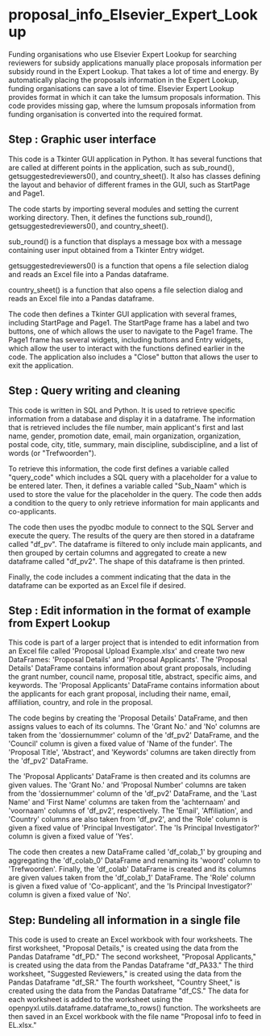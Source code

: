 # proposal_info_Elsevier_Expert_Lookup
Funding organisations who use Elsevier Expert Lookup for searching reviewers for subsidy applications manually place proposals information per subsidy round in the Expert Lookup. That takes a lot of time and energy. By automatically placing the proposals information in the Expert Lookup, funding organisations can save a lot of time. Elsevier Expert Lookup provides format in which it can take the lumsum proposals information. This code provides missing gap, where the lumsum proposals information from funding organisation is converted into the required format.

## Step : Graphic user interface

This code is a Tkinter GUI application in Python. It has several functions that are called at different points in the application, such as sub_round(), getsuggestedreviewers0(), and country_sheet(). It also has classes defining the layout and behavior of different frames in the GUI, such as StartPage and Page1.

The code starts by importing several modules and setting the current working directory. Then, it defines the functions sub_round(), getsuggestedreviewers0(), and country_sheet().

sub_round() is a function that displays a message box with a message containing user input obtained from a Tkinter Entry widget.

getsuggestedreviewers0() is a function that opens a file selection dialog and reads an Excel file into a Pandas dataframe.

country_sheet() is a function that also opens a file selection dialog and reads an Excel file into a Pandas dataframe.

The code then defines a Tkinter GUI application with several frames, including StartPage and Page1. The StartPage frame has a label and two buttons, one of which allows the user to navigate to the Page1 frame. The Page1 frame has several widgets, including buttons and Entry widgets, which allow the user to interact with the functions defined earlier in the code. The application also includes a "Close" button that allows the user to exit the application.

## Step : Query writing and cleaning
This code is written in SQL and Python. It is used to retrieve specific information from a database and display it in a dataframe. The information that is retrieved includes the file number, main applicant's first and last name, gender, promotion date, email, main organization, organization, postal code, city, title, summary, main discipline, subdiscipline, and a list of words (or "Trefwoorden").

To retrieve this information, the code first defines a variable called "query_code" which includes a SQL query with a placeholder for a value to be entered later. Then, it defines a variable called "Sub_Naam" which is used to store the value for the placeholder in the query. The code then adds a condition to the query to only retrieve information for main applicants and co-applicants.

The code then uses the pyodbc module to connect to the SQL Server and execute the query. The results of the query are then stored in a dataframe called "df_pv". The dataframe is filtered to only include main applicants, and then grouped by certain columns and aggregated to create a new dataframe called "df_pv2". The shape of this dataframe is then printed.

Finally, the code includes a comment indicating that the data in the dataframe can be exported as an Excel file if desired.

## Step : Edit information in the format of example from Expert Lookup
This code is part of a larger project that is intended to edit information from an Excel file called 'Proposal Upload Example.xlsx' and create two new DataFrames: 'Proposal Details' and 'Proposal Applicants'. The 'Proposal Details' DataFrame contains information about grant proposals, including the grant number, council name, proposal title, abstract, specific aims, and keywords. The 'Proposal Applicants' DataFrame contains information about the applicants for each grant proposal, including their name, email, affiliation, country, and role in the proposal.

The code begins by creating the 'Proposal Details' DataFrame, and then assigns values to each of its columns. The 'Grant No.' and 'No' columns are taken from the 'dossiernummer' column of the 'df_pv2' DataFrame, and the 'Council' column is given a fixed value of 'Name of the funder'. The 'Proposal Title', 'Abstract', and 'Keywords' columns are taken directly from the 'df_pv2' DataFrame.

The 'Proposal Applicants' DataFrame is then created and its columns are given values. The 'Grant No.' and 'Proposal Number' columns are taken from the 'dossiernummer' column of the 'df_pv2' DataFrame, and the 'Last Name' and 'First Name' columns are taken from the 'achternaam' and 'voornaam' columns of 'df_pv2', respectively. The 'Email', 'Affiliation', and 'Country' columns are also taken from 'df_pv2', and the 'Role' column is given a fixed value of 'Principal Investigator'. The 'Is Principal Investigator?' column is given a fixed value of 'Yes'.

The code then creates a new DataFrame called 'df_colab_1' by grouping and aggregating the 'df_colab_0' DataFrame and renaming its 'woord' column to 'Trefwoorden'. Finally, the 'df_colab' DataFrame is created and its columns are given values taken from the 'df_colab_1' DataFrame. The 'Role' column is given a fixed value of 'Co-applicant', and the 'Is Principal Investigator?' column is given a fixed value of 'No'.

## Step: Bundeling all information in a single file
This code is used to create an Excel workbook with four worksheets. The first worksheet, "Proposal Details," is created using the data from the Pandas Dataframe "df_PD." The second worksheet, "Proposal Applicants," is created using the data from the Pandas Dataframe "df_PA33." The third worksheet, "Suggested Reviewers," is created using the data from the Pandas Dataframe "df_SR." The fourth worksheet, "Country Sheet," is created using the data from the Pandas Dataframe "df_CS." The data for each worksheet is added to the worksheet using the openpyxl.utils.dataframe.dataframe_to_rows() function. The worksheets are then saved in an Excel workbook with the file name "Proposal info to feed in EL.xlsx."
